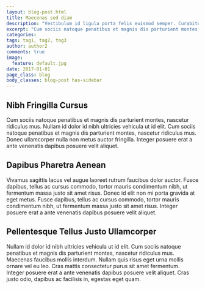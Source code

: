```yaml
---
layout: blog-post.html
title: Maecenas sed diam
description: "Vestibulum id ligula porta felis euismod semper. Curabitur blandit tempus porttitor."
excerpt: "Cum sociis natoque penatibus et magnis dis parturient montes, nascetur ridiculus mus. Vivamus sagittis lacus vel augue laoreet rutrum faucibus dolor auctor. Lorem ipsum dolor sit amet, consectetur adipiscing elit. Fusce dapibus, tellus ac cursus commodo, tortor mauris condimentum nibh, ut fermentum massa justo sit amet risus. Nullam id dolor id nibh ultricies vehicula ut id elit."
categories:
tags: tag1, tag2, tag3
author: author2
comments: true
image:
  feature: default.jpg
date: 2017-01-01
page_class: blog
body_classes: blog-post has-sidebar
---
```


## Nibh Fringilla Cursus
Cum sociis natoque penatibus et magnis dis parturient montes, nascetur ridiculus mus. Nullam id dolor id nibh ultricies vehicula ut id elit. Cum sociis natoque penatibus et magnis dis parturient montes, nascetur ridiculus mus. Donec ullamcorper nulla non metus auctor fringilla. Integer posuere erat a ante venenatis dapibus posuere velit aliquet.


## Dapibus Pharetra Aenean
Vivamus sagittis lacus vel augue laoreet rutrum faucibus dolor auctor. Fusce dapibus, tellus ac cursus commodo, tortor mauris condimentum nibh, ut fermentum massa justo sit amet risus. Donec id elit non mi porta gravida at eget metus. Fusce dapibus, tellus ac cursus commodo, tortor mauris condimentum nibh, ut fermentum massa justo sit amet risus. Integer posuere erat a ante venenatis dapibus posuere velit aliquet.

## Pellentesque Tellus Justo Ullamcorper
Nullam id dolor id nibh ultricies vehicula ut id elit. Cum sociis natoque penatibus et magnis dis parturient montes, nascetur ridiculus mus. Maecenas faucibus mollis interdum. Nullam quis risus eget urna mollis ornare vel eu leo. Cras mattis consectetur purus sit amet fermentum. Integer posuere erat a ante venenatis dapibus posuere velit aliquet. Cras justo odio, dapibus ac facilisis in, egestas eget quam.
